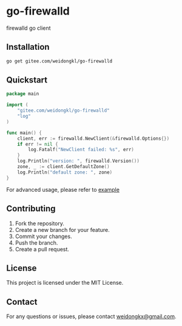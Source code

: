 # go-firewalld

firewalld go client

## Installation

```bash
go get gitee.com/weidongkl/go-firewalld
```

## Quickstart

```go
package main

import (
	"gitee.com/weidongkl/go-firewalld"
	"log"
)

func main() {
	client, err := firewalld.NewClient(&firewalld.Options{})
	if err != nil {
		log.Fatalf("NewClient failed: %s", err)
	}
	log.Println("version: ", firewalld.Version())
	zone, _ := client.GetDefaultZone()
	log.Println("default zone: ", zone)
}

```

For advanced usage, please refer to [example](examples)

## Contributing

1. Fork the repository.
2. Create a new branch for your feature.
3. Commit your changes.
4. Push the branch.
5. Create a pull request.

## License

This project is licensed under the MIT License.

## Contact

For any questions or issues, please contact weidongkx@gmail.com.


